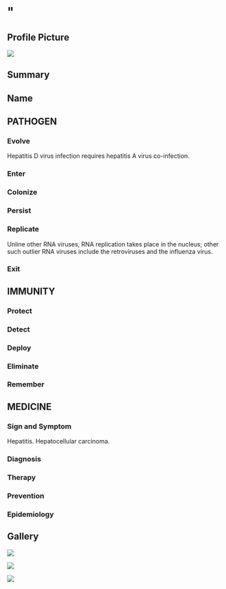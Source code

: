 # "

## Profile Picture

![](1.jpeg)

## Summary

## Name

## PATHOGEN

### Evolve

Hepatitis D virus infection requires hepatitis A virus co-infection.

### Enter

### Colonize

### Persist

### Replicate

Unline other RNA viruses, RNA replication takes place in the nucleus; other such outlier RNA viruses include the retroviruses and the influenza virus.

### Exit

## IMMUNITY

### Protect

### Detect

### Deploy

### Eliminate

### Remember

## MEDICINE

### Sign and Symptom

Hepatitis.
Hepatocellular carcinoma.

### Diagnosis

### Therapy

### Prevention

### Epidemiology

## Gallery

![](2.jpeg)

![](3.jpeg)

![](4.jpeg)
